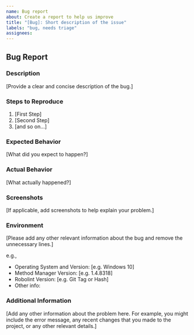 ```yaml
---
name: Bug report
about: Create a report to help us improve
title: "[Bug]: Short description of the issue"
labels: "bug, needs triage"
assignees:
---
```


## Bug Report

### Description

[Provide a clear and concise description of the bug.]

### Steps to Reproduce

1. [First Step]
2. [Second Step]
3. [and so on...]

### Expected Behavior

[What did you expect to happen?]

### Actual Behavior

[What actually happened?]

### Screenshots

[If applicable, add screenshots to help explain your problem.]

### Environment

[Please add any other relevant information about the bug and remove the unnecessary lines.]

e.g.,

- Operating System and Version: [e.g. Windows 10]
- Method Manager Version: [e.g. 1.4.8318]
- Robolint Version: [e.g. Git Tag or Hash]
- Other info:

### Additional Information

[Add any other information about the problem here. For example, you might include the error message, any recent changes that you made to the project, or any other relevant details.]